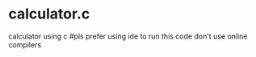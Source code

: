 # calculator.c
calculator using c 
#pls prefer using ide to run this code don't use online compilers
